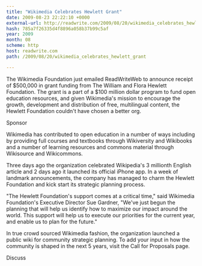 ```yaml
---
title: "Wikimedia Celebrates Hewlett Grant"
date: 2009-08-23 22:22:10 +0000
external-url: http://readwrite.com/2009/08/20/wikimedia_celebrates_hewlett_grant
hash: 785a7f26335d4f8896a058b37b99c5af
year: 2009
month: 08
scheme: http
host: readwrite.com
path: /2009/08/20/wikimedia_celebrates_hewlett_grant

---
```


The Wikimedia Foundation just emailed ReadWriteWeb to announce receipt of $500,000 in grant funding from The William and Flora Hewlett Foundation. The grant is a part of a $100 million dollar program to fund open education resources, and given Wikimedia's mission to encourage the growth, development and distribution of free, multilingual content, the Hewlett Foundation couldn't have chosen a better org. 


Sponsor


Wikimedia has contributed to open education in a number of ways including by providing full courses and textbooks through Wikiversity and Wikibooks and a number of learning resources and commons material through Wikisource and Wikicommons.





Three days ago the organization celebrated Wikipedia's 3 millionth English article and 2 days ago it launched its official iPhone app. In a week of landmark announcements, the company has managed to charm the Hewlett Foundation and kick start its strategic planning process. 


"The Hewlett Foundation's support comes at a critical time," said Wikimedia Foundation's Executive Director Sue Gardner, "We've just begun the planning that will help us identify how to maximize our impact around the world. This support will help us to execute our priorities for the current year, and enable us to plan for the future." 


In true crowd sourced Wikimedia fashion, the organization launched a public wiki for community strategic planning. To add your input in how the community is shaped in the next 5 years, visit the Call for Proposals page.

Discuss
